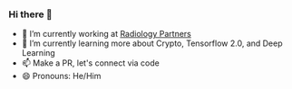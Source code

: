 ### Hi there 👋

- 🔭 I’m currently working at [Radiology Partners](www.radparterns.com)
- 🌱 I’m currently learning more about Crypto, Tensorflow 2.0, and Deep Learning
- 📫 Make a PR, let's connect via code
- 😄 Pronouns: He/Him
